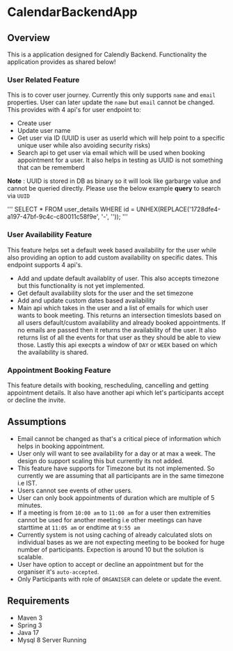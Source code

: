 # CalendarBackendApp

## Overview

This is a application designed for Calendly Backend. Functionality the application provides as shared below!

### User Related Feature

This is to cover user journey. Currently this only supports `name` and `email` properties. User can later update the `name` but `email` cannot be changed.
This provides with 4 api's for user endpoint to:
- Create user
- Update user name
- Get user via ID (UUID is user as userId which will help point to a specific unique user while also avoiding security risks)
- Search api to get user via email which will be used when booking appointment for a user. It also helps in testing as UUID is not something that can be rememberd

**Note** : UUID is stored in DB as binary so it will look like garbarge value and cannot be queried directly. Please use the below example **query** to search via `UUID`

'''
SELECT * FROM user_details WHERE id = UNHEX(REPLACE('1728dfe4-a197-47bf-9c4c-c80011c58f9e', '-', ''));
'''

### User Availability Feature

This feature helps set a default week based availability for the user while also providing an option to add custom availability on specific dates. This endpoint supports 4 api's.
- Add and update default availablity of user. This also accepts timezone but this functionality is not yet implemented.
- Get default availability slots for the user and the set timezone
- Add and update custom dates based availability
- Main api which takes in the user and a list of emails for which user wants to book meeting. This returns an intersection timeslots based on all users default/custom availability and already booked appointments. If no emails are passed then it returns the availability of the user. It also returns list of all the events for that user as they should be able to view those. Lastly this api execpts a window of `DAY` or `WEEK` based on which the availability is shared.

### Appointment Booking Feature

This feature details with booking, rescheduling, cancelling and getting appointment details. It also have another api which let's participants accept or decline the invite.

## Assumptions

- Email cannot be changed as that's a critical piece of information which helps in booking appointment.
- User only will want to see availability for a day or at max a week. The design do support scaling this but currently its not added.
- This feature have supports for Timezone but its not implemented. So currently we are assuming that all participants are in the same timezone i.e IST.
- Users cannot see events of other users.
- User can only book appointments of duration which are multiple of 5 minutes.
- If a meeting is from `10:00 am` to `11:00 am` for a user then extremities cannot be used for another meeting i.e other meetings can have starttime at `11:05 am` or endtime at `9:55 am`
- Currently system is not using caching of already calculated slots on individual bases as we are not expecting meeting to be booked for huge number of participants. Expection is around 10 but the solution is scalable.
- User have option to accept or decline an appointment but for the organiser it's `auto-accepted`.
- Only Participants with role of `ORGANISER` can delete or update the event.
  
## Requirements

- Maven 3
- Spring 3
- Java 17
- Mysql 8 Server Running
